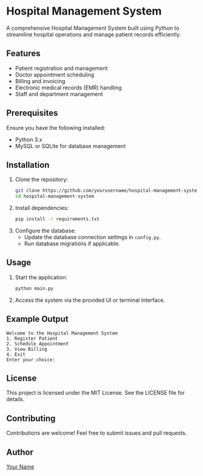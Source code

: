 # Hospital Management System

A comprehensive Hospital Management System built using Python to streamline hospital operations and manage patient records efficiently.

## Features
- Patient registration and management
- Doctor appointment scheduling
- Billing and invoicing
- Electronic medical records (EMR) handling
- Staff and department management

## Prerequisites
Ensure you have the following installed:
- Python 3.x
- MySQL or SQLite for database management

## Installation
1. Clone the repository:
   ```sh
   git clone https://github.com/yourusername/hospital-management-system.git
   cd hospital-management-system
   ```
2. Install dependencies:
   ```sh
   pip install -r requirements.txt
   ```
3. Configure the database:
   - Update the database connection settings in `config.py`.
   - Run database migrations if applicable.

## Usage
1. Start the application:
   ```sh
   python main.py
   ```
2. Access the system via the provided UI or terminal interface.

## Example Output
```
Welcome to the Hospital Management System
1. Register Patient
2. Schedule Appointment
3. View Billing
4. Exit
Enter your choice:
```

## License
This project is licensed under the MIT License. See the LICENSE file for details.

## Contributing
Contributions are welcome! Feel free to submit issues and pull requests.

## Author
[Your Name](https://github.com/yourusername)

